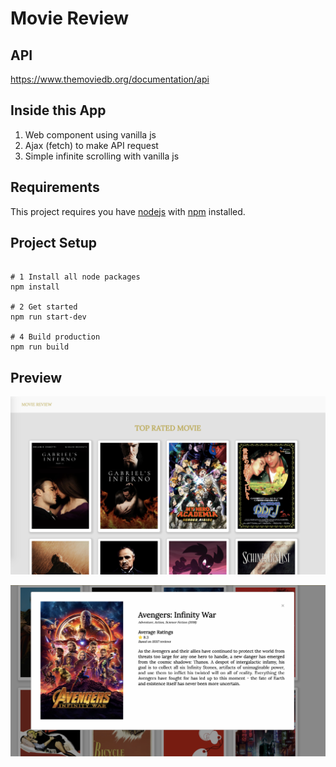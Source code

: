 # Movie Review

## API
https://www.themoviedb.org/documentation/api

## Inside this App
  1. Web component using vanilla js
  2. Ajax (fetch) to make API request
  3. Simple infinite scrolling with vanilla js


## Requirements
This project requires you have [nodejs](https://nodejs.org/en/) with [npm](https://www.npmjs.com/get-npm) installed.

## Project Setup
```

# 1 Install all node packages
npm install

# 2 Get started
npm run start-dev

# 4 Build production
npm run build
```

## Preview

![Movie Review](images/review.png)

![Movie Modal](images/avengers.png)
